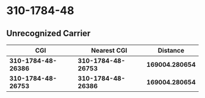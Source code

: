 # 310-1784-48
## Unrecognized Carrier


| CGI | Nearest CGI | Distance |
|-----|-------------|----------|
| **310-1784-48-26386** | **310-1784-48-26753** | **169004.280654** |
| **310-1784-48-26753** | **310-1784-48-26386** | **169004.280654** |
